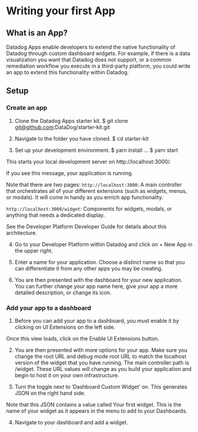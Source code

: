 # Writing your first App

## What is an App?

Datadog Apps enable developers to extend the native functionality of Datadog through custom dashboard widgets. For example, if there is a data visualization you want that Datadog does not support, or a common remediation workflow you execute in a third-party platform, you could write an app to extend this functionality within Datadog.

## Setup

### Create an app

1. Clone the Datadog Apps starter kit. 
$ git clone git@github.com:DataDog/starter-kit.git 

2. Navigate to the folder you have cloned. 
$ cd starter-kit


3. Set up your development environment.
$ yarn install
…
$ yarn start

This starts your local development server on http://localhost:3000/.

If you see this message, your application is running.

Note that there are two pages:
`http://localhost:3000`: A main controller that orchestrates all of your different extensions (such as widgets, menus, or  modals). It will come in handy as you enrich app functionality.

`http://localhost:3000/widget`: Components for widgets, modals, or anything that needs a dedicated display.

See the Developer Platform Developer Guide for details about this architecture.

4. Go to your Developer Platform within Datadog and click on + New App in the upper right.

5. Enter a name for your application. Choose a distinct name so that you can differentiate it from any other apps you may be creating.

6. You are then presented with the dashboard for your new application. You can further change your app name here, give your app a more detailed description, or change its icon.

### Add your app to a dashboard

1. Before you can add your app to a dashboard, you must enable it by clicking on UI Extensions on the left side.

Once this view loads, click on the Enable UI Extensions button. 

2. You are then presented with more options for your app.
Make sure you change the root URL and debug mode root URL to match the localhost version of the widget that you have running. The main controller path is /widget. These URL values will change as you build your application and begin to host it on your own infrastructure.

3. Turn the toggle next to ‘Dashboard Custom Widget’ on. This generates JSON on the right hand side. 

Note that this JSON contains a value called Your first widget. This is the name of your widget as it appears in the menu to add to your Dashboards.

4. Navigate to your dashboard and add a widget.
